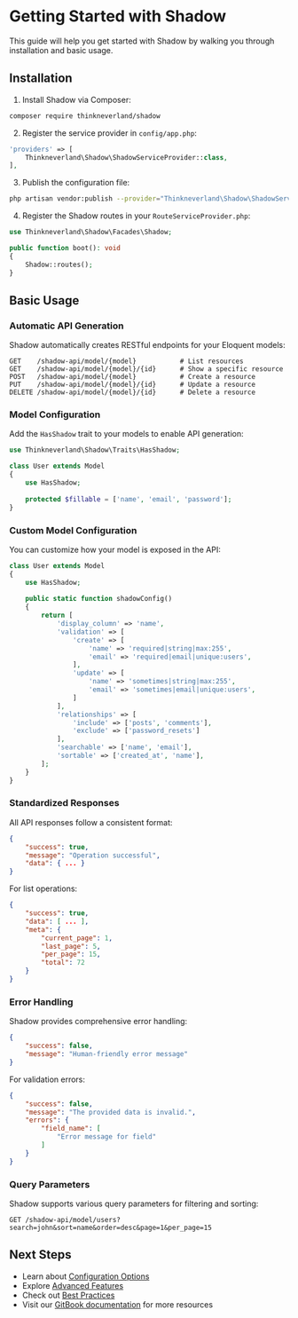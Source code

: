 # Getting Started with Shadow

This guide will help you get started with Shadow by walking you through installation and basic usage.

## Installation

1. Install Shadow via Composer:

```bash
composer require thinkneverland/shadow
```

2. Register the service provider in `config/app.php`:

```php
'providers' => [
    Thinkneverland\Shadow\ShadowServiceProvider::class,
],
```

3. Publish the configuration file:

```bash
php artisan vendor:publish --provider="Thinkneverland\Shadow\ShadowServiceProvider" --tag="config"
```

4. Register the Shadow routes in your `RouteServiceProvider.php`:

```php
use Thinkneverland\Shadow\Facades\Shadow;

public function boot(): void
{
    Shadow::routes();
}
```

## Basic Usage

### Automatic API Generation

Shadow automatically creates RESTful endpoints for your Eloquent models:

```
GET    /shadow-api/model/{model}           # List resources
GET    /shadow-api/model/{model}/{id}      # Show a specific resource
POST   /shadow-api/model/{model}           # Create a resource
PUT    /shadow-api/model/{model}/{id}      # Update a resource
DELETE /shadow-api/model/{model}/{id}      # Delete a resource
```

### Model Configuration

Add the `HasShadow` trait to your models to enable API generation:

```php
use Thinkneverland\Shadow\Traits\HasShadow;

class User extends Model
{
    use HasShadow;
    
    protected $fillable = ['name', 'email', 'password'];
}
```

### Custom Model Configuration

You can customize how your model is exposed in the API:

```php
class User extends Model
{
    use HasShadow;
    
    public static function shadowConfig()
    {
        return [
            'display_column' => 'name',
            'validation' => [
                'create' => [
                    'name' => 'required|string|max:255',
                    'email' => 'required|email|unique:users',
                ],
                'update' => [
                    'name' => 'sometimes|string|max:255',
                    'email' => 'sometimes|email|unique:users',
                ]
            ],
            'relationships' => [
                'include' => ['posts', 'comments'],
                'exclude' => ['password_resets']
            ],
            'searchable' => ['name', 'email'],
            'sortable' => ['created_at', 'name'],
        ];
    }
}
```

### Standardized Responses

All API responses follow a consistent format:

```json
{
    "success": true,
    "message": "Operation successful",
    "data": { ... }
}
```

For list operations:

```json
{
    "success": true,
    "data": [ ... ],
    "meta": {
        "current_page": 1,
        "last_page": 5,
        "per_page": 15,
        "total": 72
    }
}
```

### Error Handling

Shadow provides comprehensive error handling:

```json
{
    "success": false,
    "message": "Human-friendly error message"
}
```

For validation errors:

```json
{
    "success": false,
    "message": "The provided data is invalid.",
    "errors": {
        "field_name": [
            "Error message for field"
        ]
    }
}
```

### Query Parameters

Shadow supports various query parameters for filtering and sorting:

```
GET /shadow-api/model/users?search=john&sort=name&order=desc&page=1&per_page=15
```

## Next Steps

- Learn about [Configuration Options](configuration.md)
- Explore [Advanced Features](advanced-features.md)
- Check out [Best Practices](best-practices.md)
- Visit our [GitBook documentation](https://thinkneverland.gitbook.io/shadow/) for more resources
